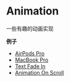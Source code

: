 # Animation

一些有趣的动画实现

**例子**

- [AirPods Pro](https://985563349.github.io/animation/AirPodsPro)
- [MacBook Pro](https://985563349.github.io/animation/MacBookPro)
- [Text Fade In](https://985563349.github.io/animation/TextFadeIn)
- [Animation On Scroll](https://985563349.github.io/animation/AnimationOnScroll)
